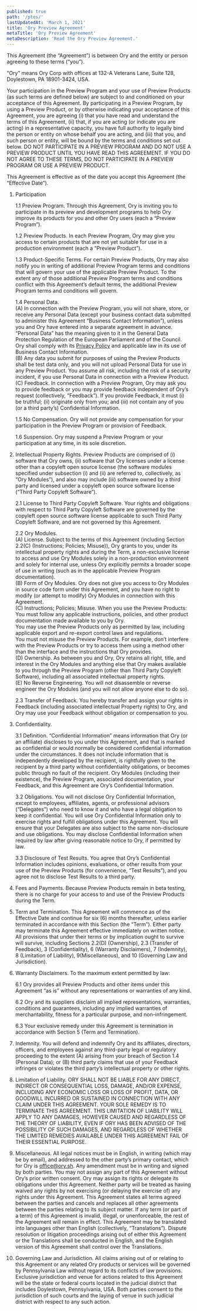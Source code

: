 ```yaml
---
published: true
path: '/ptos/'
lastUpdatedAt: 'March 1, 2021'
title: 'Ory Preview Agreement'
metaTitle: 'Ory Preview Agreement'
metaDescription: 'Read the Ory Preview Agreement.'
---
```


This Agreement (the “Agreement”) is between Ory and the entity or person
agreeing to these terms (“you”).

“Ory” means Ory Corp with offices at 132-A Veterans Lane, Suite 128, Doylestown,
PA 18901-3424, USA.

Your participation in the Preview Program and your use of Preview Products (as
such terms are defined below) are subject to and conditioned on your acceptance
of this Agreement. By participating in a Preview Program, by using a Preview
Product, or by otherwise indicating your acceptance of this Agreement, you are
agreeing (i) that you have read and understand the terms of this Agreement, (ii)
that, if you are acting (or indicate you are acting) in a representative
capacity, you have full authority to legally bind the person or entity on whose
behalf you are acting, and (iii) that you, and such person or entity, will be
bound by the terms and conditions set out below. DO NOT PARTICIPATE IN A PREVIEW
PROGRAM AND DO NOT USE A PREVIEW PRODUCT UNTIL YOU HAVE READ THIS AGREEMENT. IF
YOU DO NOT AGREE TO THESE TERMS, DO NOT PARTICIPATE IN A PREVIEW PROGRAM OR USE
A PREVIEW PRODUCT.

This Agreement is effective as of the date you accept this Agreement (the
“Effective Date”).

1. Participation

   1.1 Preview Program. Through this Agreement, Ory is inviting you to
   participate in its preview and development programs to help Ory improve its
   products for you and other Ory users (each a “Preview Program”).

   1.2 Preview Products. In each Preview Program, Ory may give you access to
   certain products that are not yet suitable for use in a production
   environment (each a “Preview Product”).

   1.3 Product-Specific Terms. For certain Preview Products, Ory may also notify
   you in writing of additional Preview Program terms and conditions that will
   govern your use of the applicable Preview Product. To the extent any of those
   additional Preview Program terms and conditions conflict with this
   Agreement’s default terms, the additional Preview Program terms and
   conditions will govern.

   1.4 Personal Data.  
    (A) In connection with the Preview Program, you will not share, store, or receive
   any Personal Data (except your business contact data submitted to administer this
   Agreement “Business Contact Information”), unless you and Ory have entered into
   a separate agreement in advance. “Personal Data” has the meaning given to it in
   the General Data Protection Regulation of the European Parliament and of the Council.
   Ory shall comply with its [Privacy Policy](https://ory.sh/privacy) and applicable
   law in its use of Business Contact Information.  
    (B) Any data you submit for purposes of using the Preview Products shall be
   test data only, and you will not upload Personal Data for use in any Preview
   Product. You assume all risk, including the risk of a security incident, if
   you use Personal Data in connection with a Preview Product.  
    (C) Feedback. In connection with a Preview Program, Ory may ask you to provide
   feedback or you may provide feedback independent of Ory’s request (collectively,
   “Feedback”). If you provide Feedback, it must (i) be truthful; (ii) originate
   only from you; and (iii) not contain any of you (or a third party’s) Confidential
   Information.

   1.5 No Compensation. Ory will not provide any compensation for your
   participation in the Preview Program or provision of Feedback.

   1.6 Suspension. Ory may suspend a Preview Program or your participation at
   any time, in its sole discretion.

2. Intellectual Property Rights. Preview Products are comprised of (i) software
   that Ory owns, (ii) software that Ory licenses under a license other than a
   copyleft open source license (the software modules specified under subsection
   (i) and (ii) are referred to, collectively, as “Ory Modules”), and also may
   include (iii) software owned by a third party and licensed under a copyleft
   open source software license (“Third Party Copyleft Software”).

   2.1 License to Third Party Copyleft Software. Your rights and obligations
   with respect to Third Party Copyleft Software are governed by the copyleft
   open source software license applicable to such Third Party Copyleft
   Software, and are not governed by this Agreement.

   2.2 Ory Modules.  
    (A) License. Subject to the terms of this Agreement (including Section 2.2(C)
   (Instructions; Policies; Misuse)), Ory grants to you, under its intellectual property
   rights and during the Term, a non-exclusive license to access and use Ory Modules
   solely in a non-production environment and solely for internal use, unless Ory
   explicitly permits a broader scope of use in writing (such as in the applicable
   Preview Program documentation).  
    (B) Form of Ory Modules. Ory does not give you access to Ory Modules in
   source code form under this Agreement, and you have no right to modify (or
   attempt to modify) Ory Modules in connection with this Agreement.  
    (C) Instructions; Policies; Misuse. When you use the Preview Products:  
    You must follow any applicable instructions, policies, and other product
   documentation made available to you by Ory.  
    You may use the Preview Products only as permitted by law, including applicable
   export and re-export control laws and regulations.  
    You must not misuse the Preview Products. For example, don’t interfere with
   the Preview Products or try to access them using a method other than the
   interface and the instructions that Ory provides.  
    (D) Ownership. As between you and Ory, Ory retains all right, title, and interest
   in the Ory Modules and anything else that Ory makes available to you through the
   Preview Program (other than Third Party Copyleft Software), including all associated
   intellectual property rights.  
    (E) No Reverse Engineering. You will not disassemble or reverse engineer the
   Ory Modules (and you will not allow anyone else to do so).

   2.3 Transfer of Feedback. You hereby transfer and assign your rights in
   Feedback (including associated intellectual Property rights) to Ory, and Ory
   may use your Feedback without obligation or compensation to you.

3. Confidentiality.

   3.1 Definition. “Confidential Information” means information that Ory (or an
   affiliate) discloses to you under this Agreement, and that is marked as
   confidential or would normally be considered confidential information under
   the circumstances. It does not include information that is independently
   developed by the recipient, is rightfully given to the recipient by a third
   party without confidentiality obligations, or becomes public through no fault
   of the recipient. Ory Modules (including their existence), the Preview
   Program, associated documentation, your Feedback, and this Agreement are
   Ory’s Confidential Information.

   3.2 Obligations. You will not disclose Ory Confidential Information, except
   to employees, affiliates, agents, or professional advisors (“Delegates”) who
   need to know it and who have a legal obligation to keep it confidential. You
   will use Ory Confidential Information only to exercise rights and fulfill
   obligations under this Agreement. You will ensure that your Delegates are
   also subject to the same non-disclosure and use obligations. You may disclose
   Confidential Information when required by law after giving reasonable notice
   to Ory, if permitted by law.

   3.3 Disclosure of Test Results. You agree that Ory’s Confidential Information
   includes opinions, evaluations, or other results from your use of the Preview
   Products (for convenience, “Test Results”), and you agree not to disclose
   Test Results to a third party.

4. Fees and Payments. Because Preview Products remain in beta testing, there is
   no charge for your access to and use of the Preview Products during the Term.

5. Term and Termination. This Agreement will commence as of the Effective Date
   and continue for six (6) months thereafter, unless earlier terminated in
   accordance with this Section (the “Term”). Either party may terminate this
   Agreement effective immediately on written notice. All provisions that under
   their terms or by implication ought to survive will survive, including
   Sections 2.2(D) (Ownership), 2.3 (Transfer of Feedback), 3 (Confidentiality),
   6 (Warranty Disclaimers), 7 (Indemnity), 8 (Limitation of Liability),
   9(Miscellaneous), and 10 (Governing Law and Jurisdiction).

6. Warranty Disclaimers. To the maximum extent permitted by law:

   6.1 Ory provides all Preview Products and other items under this Agreement
   “as is” without any representations or warranties of any kind.

   6.2 Ory and its suppliers disclaim all implied representations, warranties,
   conditions and guarantees, including any implied warranties of
   merchantability, fitness for a particular purpose, and non-infringement.

   6.3 Your exclusive remedy under this Agreement is termination in accordance
   with Section 5 (Term and Termination).

7. Indemnity. You will defend and indemnify Ory and its affiliates, directors,
   officers, and employees against any third-party legal or regulatory
   proceeding to the extent (A) arising from your breach of Section 1.4
   (Personal Data); or (B) third party claims that use of your Feedback
   infringes or violates the third party’s intellectual property or other
   rights.

8. Limitation of Liability. ORY SHALL NOT BE LIABLE FOR ANY DIRECT, INDIRECT OR
   CONSEQUENTIAL LOSS, DAMAGE, AND/OR EXPENSE, INCLUDING ANY ECONOMIC LOSS OR
   LOSS OF PROFIT, DATA, OR GOODWILL INCURRED OR SUSTAINED IN CONNECTION WITH
   ANY CLAIM UNDER THIS AGREEMENT. YOUR SOLE REMEDY IS TO TERMINATE THIS
   AGREEMENT. THIS LIMITATION OF LIABILITY WILL APPLY TO ANY DAMAGES, HOWEVER
   CAUSED AND REGARDLESS OF THE THEORY OF LIABILITY, EVEN IF ORY HAS BEEN
   ADVISED OF THE POSSIBILITY OF SUCH DAMAGES, AND REGARDLESS OF WHETHER THE
   LIMITED REMEDIES AVAILABLE UNDER THIS AGREEMENT FAIL OF THEIR ESSENTIAL
   PURPOSE.

9. Miscellaneous. All legal notices must be in English, in writing (which may be
   by email), and addressed to the other party’s primary contact, which for Ory
   is office@ory.sh. Any amendment must be in writing and signed by both
   parties. You may not assign any part of this Agreement without Ory’s prior
   written consent. Ory may assign its rights or delegate its obligations under
   this Agreement. Neither party will be treated as having waived any rights by
   not exercising (or delaying the exercise of) any rights under this Agreement.
   This Agreement states all terms agreed between the parties and cancels and
   replaces all other agreements between the parties relating to its subject
   matter. If any term (or part of a term) of this Agreement is invalid,
   illegal, or unenforceable, the rest of the Agreement will remain in effect.
   This Agreement may be translated into languages other than English
   (collectively, “Translations”). Dispute resolution or litigation proceedings
   arising out of either this Agreement or the Translations shall be conducted
   in English, and the English version of this Agreement shall control over the
   Translations.

10. Governing Law and Jurisdiction. All claims arising out of or relating to
    this Agreement or any related Ory products or services will be governed by
    Pennsylvania Law without regard to its conflicts of law provisions.
    Exclusive jurisdiction and venue for actions related to this Agreement will
    be the state or federal courts located in the judicial district that
    includes Doylestown, Pennsylvania, USA. Both parties consent to the
    jurisdiction of such courts and the laying of venue in such judicial
    district with respect to any such action.
